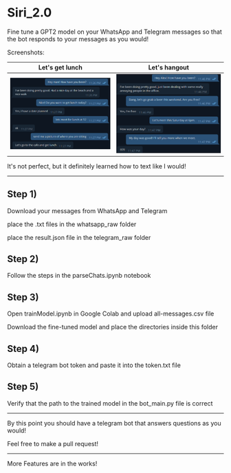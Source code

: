 # Siri_2.0

Fine tune a GPT2 model on your WhatsApp and Telegram messages so that the bot responds to your messages as you would!


Screenshots:

Let's get lunch            |  Let's hangout
:-------------------------:|:-------------------------:
![](doc/0.png)  |  ![](doc/1.png)


It's not perfect, but it definitely learned how to text like I would!


-------------------------


## Step 1) 

Download your messages from WhatsApp and Telegram

place the .txt files in the whatsapp_raw folder

place the result.json file in the telegram_raw folder


## Step 2)

Follow the steps in the parseChats.ipynb notebook


## Step 3) 

Open trainModel.ipynb in Google Colab and upload all-messages.csv file

Download the fine-tuned model and place the directories inside this folder


## Step 4) 

Obtain a telegram bot token and paste it into the token.txt file


## Step 5) 

Verify that the path to the trained model in the bot_main.py file is correct


---------------------------------

By this point you should have a telegram bot that answers questions as you would! 


Feel free to make a pull request! 


------------------------

More Features are in the works!






